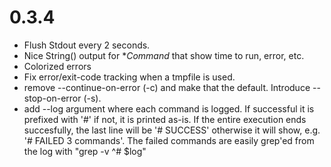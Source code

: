 0.3.4
=====

+ Flush Stdout every 2 seconds.
+ Nice String() output for \**Command* that show time to run, error, etc.
+ Colorized errors
+ Fix error/exit-code tracking when a tmpfile is used.
+ remove --continue-on-error (-c) and make that the default. Introduce --stop-on-error (-s).
+ add --log argument where each command is logged. If successful it is prefixed with '#' if not, it is printed as-is. If the entire execution ends succesfully, the last line will be '# SUCCESS' otherwise it will show, e.g. '# FAILED 3 commands'. The failed commands are easily grep'ed from the log with "grep -v ^# $log"
